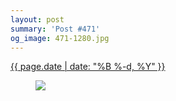 ```yaml
---
layout: post
summary: 'Post #471'
og_image: 471-1280.jpg
---
```


<div class="post">
 <time>
  <a href="/471">
   {{ page.date | date: "%B %-d, %Y" }}
  </a>
 </time>
 <a href="/471">
  <figure data-taken="3/11/2016">
   <img sizes="(min-width: 700px) 50vw, calc(100vw - 2rem)" src="{{ site.assets_url }}/471-640.jpg" srcset="{{ site.assets_url }}/471-1280.jpg 1280w, {{ site.assets_url }}/471-960.jpg 960w, {{ site.assets_url }}/471-640.jpg 640w, {{ site.assets_url }}/471-320.jpg 320w"/>
  </figure>
 </a>
</div>
